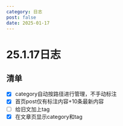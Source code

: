 ```yaml
---
category: 日志
post: false
date: 2025-01-17
---
```


# 25.1.17日志

## 清单

- [x] category自动按路径进行管理，不手动标注
- [x] 首页post仅有标注内容+10条最新内容
- [ ] 给旧文加上tag
- [x] 在文章页显示category和tag
